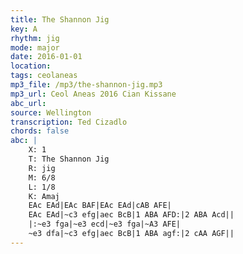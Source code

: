 ```yaml
---
title: The Shannon Jig
key: A
rhythm: jig
mode: major
date: 2016-01-01
location:
tags: ceolaneas
mp3_file: /mp3/the-shannon-jig.mp3
mp3_url: Ceol Aneas 2016 Cian Kissane
abc_url: 
source: Wellington
transcription: Ted Cizadlo
chords: false
abc: |
    X: 1
    T: The Shannon Jig
    R: jig
    M: 6/8
    L: 1/8
    K: Amaj
    EAc EAd|EAc BAF|EAc EAd|cAB AFE|
    EAc EAd|~c3 efg|aec BcB|1 ABA AFD:|2 ABA Acd||
    |:~e3 fga|~e3 ecd|~e3 fga|~A3 AFE|
    ~e3 dfa|~c3 efg|aec BcB|1 ABA agf:|2 cAA AGF||    
---
```


